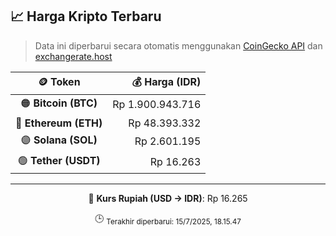 

<!-- HARGA_KRIPTO -->
## 📈 Harga Kripto Terbaru

> Data ini diperbarui secara otomatis menggunakan [CoinGecko API](https://www.coingecko.com/) dan [exchangerate.host](https://exchangerate.host/)

<div align="center">

| 🪙 Token | 💰 Harga (IDR) |
|:------:|---------------:|
| 🟠 **Bitcoin (BTC)**   | Rp 1.900.943.716 |
| 🔵 **Ethereum (ETH)**  | Rp 48.393.332 |
| 🟣 **Solana (SOL)**    | Rp 2.601.195 |
| 🟢 **Tether (USDT)**   | Rp 16.263 |

---

💱 **Kurs Rupiah (USD → IDR)**: Rp 16.265

🕒 <sub>Terakhir diperbarui: 15/7/2025, 18.15.47</sub>

</div>
<!-- /HARGA_KRIPTO -->